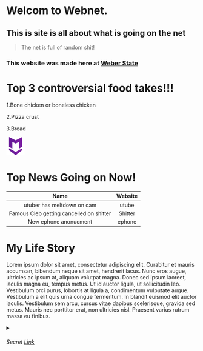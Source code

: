# Welcom to Webnet.
## This is site is all about what is going on the net
>The net is full of random shit!
### This website was made here at [Weber State](https://www.weber.edu/ "Webers Homepage")

# Top 3 controversial food takes!!!

1.Bone chicken or boneless chicken

2.Pizza crust

3.Bread 


![Logo](ExampleLogo.png)
# Top News Going on Now!

| Name | Website|
|:---:|:---:|
| utuber has meltdown on cam | utube |
| Famous Cleb getting cancelled on shitter | Shitter |
| New ephone anonucment | ephone |





# My Life Story

 Lorem ipsum dolor sit amet, consectetur adipiscing elit. Curabitur et mauris accumsan, bibendum neque sit amet, hendrerit lacus. Nunc eros augue, ultricies ac ipsum at, aliquam volutpat magna. Donec sed ipsum laoreet, iaculis magna eu, tempus metus. Ut id auctor ligula, ut sollicitudin leo. Vestibulum orci purus, lobortis at ligula a, condimentum vulputate augue. Vestibulum a elit quis urna congue fermentum. In blandit euismod elit auctor iaculis. Vestibulum sem arcu, cursus vitae dapibus scelerisque, gravida sed metus. Mauris nec porttitor erat, non ultricies nisl. Praesent varius rutrum massa eu finibus.



<details><summary>  </summary>
<p>

 :o

</p>
</details>



###### Secret [Link](https://lipsum.com/)